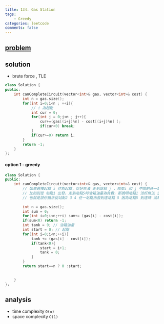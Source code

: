 ```yaml
---
title: 134. Gas Station
tags:
    - Greedy
categories: leetcode
comments: false
---
```


## [problem](https://leetcode.com/problems/gas-station/)

## solution
- brute force , TLE
```c++
class Solution {
public:
    int canCompleteCircuit(vector<int>& gas, vector<int>& cost) {
        int n = gas.size();
        for(int i=0;i<n ; ++i){
            // i 為起點
            int cur = 0;
            for(int j = 0;j<n ; j++){
                cur+=(gas[(i+j)%n] - cost[(i+j)%n] );
                if(cur<0) break;
            }
            if(cur>=0) return i;
        }
        return -1;
    }
};
```

#### option 1 - greedy
```c++
class Solution {
public:
    int canCompleteCircuit(vector<int>& gas, vector<int>& cost) {
        // 如果選擇起點 i 作為起點，恰好無法 走到站點 j ，那麼i 和 j 中間的任一站點 k 都不可能作為起點。
        // 比如説從 站點1 出發，走到站點5時油箱油量為負數，那說明站點1 洽好無法 走到站點5，
        // 也就是說你無法從站點2 3 4 任一站點出發到達站點 5 因為站點5 到達時 油箱油量並然被減到負數。
        
        int n = gas.size();
        int sum = 0;
        for(int i=0;i<n;++i) sum+= (gas[i] - cost[i]);
        if(sum<0) return -1;
        int tank = 0; // 油箱油量
        int start = 0; // 起點
        for(int i=0;i<n;++i){
            tank += (gas[i] - cost[i]);
            if(tank<0){
                start = i+1;
                tank = 0;
            }
        }
        return start==n ? 0 :start;
        
        
    }
};
```
## analysis
- time complexity `O(n)`
- space complecity `O(1)`